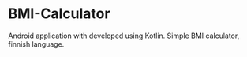 # BMI-Calculator
Android application with developed using Kotlin. Simple BMI calculator, finnish language. 
